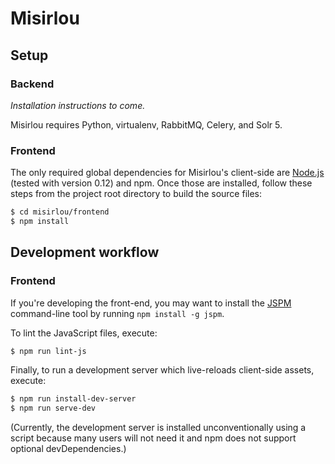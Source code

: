 # Misirlou

## Setup

### Backend

*Installation instructions to come.*

Misirlou requires Python, virtualenv, RabbitMQ, Celery, and Solr 5.

### Frontend

The only required global dependencies for Misirlou's client-side are [Node.js](https://nodejs.org/) (tested
with version 0.12) and npm. Once those are installed, follow these steps from the project root directory to build
the source files:

```sh
$ cd misirlou/frontend
$ npm install
```

## Development workflow

### Frontend

If you're developing the front-end, you may want to install the [JSPM](https://github.com/jspm/jspm-cli)
command-line tool by running `npm install -g jspm`.

To lint the JavaScript files, execute:

```sh
$ npm run lint-js
```

Finally, to run a development server which live-reloads client-side assets, execute:

```sh
$ npm run install-dev-server
$ npm run serve-dev
```

(Currently, the development server is installed unconventionally using a script because many users will not need
it and npm does not support optional devDependencies.)
